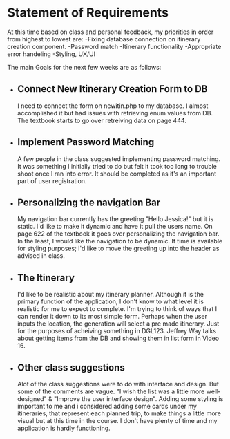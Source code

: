 <h1>Statement of Requirements</h1>

<p>At this time based on class and personal feedback, my priorities in order from highest to lowest are: 
-Fixing database connection on itinerary creation component.
-Password match
-Itinerary functionality
-Appropriate error handeling
-Styling, UX/UI

The main Goals for the next few weeks are as follows:

<ul>
    <li>
        <h2>Connect New Itinerary Creation Form to DB</h2>
            <p>I need to connect the form on newitin.php to my database. I almost accomplished it but had issues with retrieving enum values from DB. The textbook starts to go over retreiving data on page 444.
            </p>
    </li>
    <li>
        <h2>Implement Password Matching
        </h2>
        <p>A few people in the class suggested implementing password matching. It was something I initially tried to do but felt it took too long to trouble shoot once I ran into error. It should be completed as it's an important part of user registration.
    </li>
    <li> 
        <h2>Personalizing the navigation Bar</h2>
        <p>My navigation bar currently has the greeting "Hello Jessica!" but it is static.  I'd like to make it dynamic and have it pull the users name. On page 622 of the textbook it goes over personalizing the navigation bar. In the least, I would like the navigation to be dynamic. It time is available for styling purposes; I'd like to move the greeting up into the header as advised in class.</p>
    </li>
    <li>
        <h2>The Itinerary</h2> 
        <p>I'd like to be realistic about my itinerary planner. Although it is the primary function of the application, I don't know to what level it is realistic for me to expect to complete. I'm trying to think of ways that I can render it down to its most simple form. Perhaps when the user inputs the location, the generation will select a pre made itinerary. Just for the purposes of acheiving something in DGL123. Jeffrey Way talks about getting items from the DB and showing them in list form in Video 16.</p>
    </li>    
    <li>
        <h2>Other class suggestions</h2>
        <p>Alot of the class suggestions were to do with interface and design. But some of the comments are vague. "I wish the list was a little more well-designed" & "Improve the user interface design". Adding some styling is important to me and i considered adding some cards under my itineraries, that represent each planned trip, to make things a little more visual but at this time in the course. I don't have plenty of time and my application is hardly functioning.</p>
    </li>

</ul>
